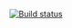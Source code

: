[![Build status](https://ci.appveyor.com/api/projects/status/ft9073i1nk26snyk/branch/main?svg=true)](https://ci.appveyor.com/project/YurinaQA/auto5-2/branch/main)
